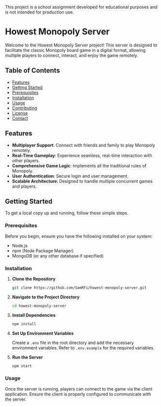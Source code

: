 This project is a school assignment developed for educational purposes and is not intended for production use.

# Howest Monopoly Server

Welcome to the Howest Monopoly Server project! This server is designed to facilitate the classic Monopoly board game in a digital format, allowing multiple players to connect, interact, and enjoy the game remotely.

## Table of Contents

- [Features](#features)
- [Getting Started](#getting-started)
- [Prerequisites](#prerequisites)
- [Installation](#installation)
- [Usage](#usage)
- [Contributing](#contributing)
- [License](#license)
- [Contact](#contact)

## Features

- **Multiplayer Support**: Connect with friends and family to play Monopoly remotely.
- **Real-Time Gameplay**: Experience seamless, real-time interaction with other players.
- **Comprehensive Game Logic**: Implements all the traditional rules of Monopoly.
- **User Authentication**: Secure login and user management.
- **Scalable Architecture**: Designed to handle multiple concurrent games and players.

## Getting Started

To get a local copy up and running, follow these simple steps.

### Prerequisites

Before you begin, ensure you have the following installed on your system:

- Node.js
- npm (Node Package Manager)
- MongoDB (or any other database if specified)

### Installation

1. **Clone the Repository**

    ```sh
    git clone https://github.com/SamRFi/howest-monopoly-server.git
    ```

2. **Navigate to the Project Directory**

    ```sh
    cd howest-monopoly-server
    ```

3. **Install Dependencies**

    ```sh
    npm install
    ```

4. **Set Up Environment Variables**

    Create a `.env` file in the root directory and add the necessary environment variables. Refer to `.env.example` for the required variables.

5. **Run the Server**

    ```sh
    npm start
    ```

### Usage

Once the server is running, players can connect to the game via the client application. Ensure the client is properly configured to communicate with the server.
